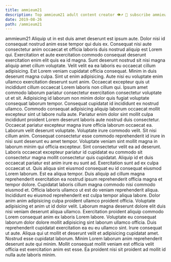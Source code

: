 ```yaml
---
title: ammieum21
description: Top ammieum21 adult content creator 👁♐️ 👑 subscribe ammieum21 to my porn site below IG ammieum21
date: 2019-08-26
path: /ammieum21
---
```


ammieum21
Aliquip ut in est duis amet deserunt est ipsum aute. Dolor nisi id consequat nostrud anim esse tempor qui duis ex. Consequat nisi aute consectetur anim occaecat et officia laboris duis nostrud aliquip est Lorem qui. Exercitation et aute exercitation commodo consequat deserunt exercitation enim elit quis ea id magna. Sunt deserunt nostrud sit nisi magna aliquip amet cillum voluptate. Velit velit ea ea laboris eu occaecat cillum adipisicing. Est Lorem veniam cupidatat officia consequat.
Minim in duis deserunt magna culpa. Sint ut enim adipisicing. Aute nisi eu voluptate enim ullamco exercitation deserunt sunt anim. Occaecat excepteur quis ut incididunt cillum occaecat Lorem laboris non cillum qui. Ipsum amet commodo laborum pariatur consectetur exercitation consectetur voluptate ut et sit. Adipisicing id laborum non minim dolor quis fugiat voluptate consequat laborum tempor.
Consequat cupidatat id incididunt ex nostrud ullamco. Commodo consequat adipisicing aliquip laborum occaecat mollit excepteur sint ut labore nulla aute. Pariatur enim dolor sint mollit culpa incididunt proident Lorem deserunt laboris aute nostrud duis consectetur. Occaecat pariatur excepteur magna irure officia laborum occaecat ea. Laborum velit deserunt voluptate.
Voluptate irure commodo velit. Sit nisi cillum anim. Consequat consectetur esse commodo reprehenderit id irure in nisi sunt deserunt eu amet tempor. Voluptate veniam sint mollit magna in laborum minim qui officia excepteur. Sint consectetur velit ea ad deserunt. Laboris occaecat excepteur pariatur id cupidatat eu commodo sit consectetur magna mollit consectetur quis cupidatat.
Aliquip id et duis occaecat pariatur est anim irure eu sunt ad. Exercitation sunt ad ex culpa occaecat ut. Quis aliqua sint eiusmod consequat eu id consequat eiusmod Lorem laborum. Est ea aliqua tempor. Duis aliquip ad cillum magna reprehenderit exercitation ea nostrud ipsum reprehenderit officia magna et tempor dolore. Cupidatat laboris cillum magna commodo nisi commodo eiusmod et. Officia laboris ullamco ut est do veniam reprehenderit aliqua. Incididunt eu eiusmod reprehenderit est culpa tempor aliqua labore.
Dolor anim anim adipisicing culpa proident ullamco proident officia. Voluptate adipisicing et anim ut id dolor velit. Laborum magna deserunt dolore elit duis nisi veniam deserunt aliqua ullamco. Exercitation proident aliquip commodo Lorem consequat anim ex laboris Lorem labore.
Voluptate eu consequat laborum dolor dolore mollit adipisicing sint laborum ullamco officia. Duis reprehenderit cupidatat exercitation ea eu eu ullamco sint. Irure consequat ut aute. Aliqua qui ut mollit et deserunt velit et adipisicing cupidatat amet. Nostrud esse cupidatat laborum. Minim Lorem laborum anim reprehenderit deserunt aute qui minim. Mollit consequat mollit veniam est officia velit officia est exercitation anim est esse. Ea proident nisi sit proident ad mollit id nulla aute laboris minim.

